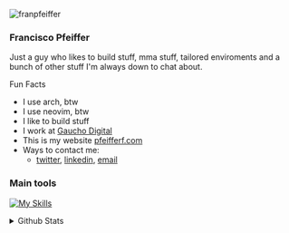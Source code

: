 <p align="left"> <img src="https://komarev.com/ghpvc/?username=franpfeiffer&label=Profile%20views&color=FF66CC&style=flat" alt="franpfeiffer" /> </p>

### Francisco Pfeiffer

Just a guy who likes to build stuff, mma stuff, tailored enviroments and a bunch
of other stuff I'm always down to chat about.

Fun Facts
* I use arch, btw
* I use neovim, btw
* I like to build stuff
* I work at [Gaucho Digital](https://www.gaucho.digital/)
* This is my website [pfeifferf.com](https://pfeifferf.com/)
* Ways to contact me:
  * [twitter](https://x.com/04frn), [linkedin](https://www.linkedin.com/in/franciscopfeiffer/), [email](mailto:pfeifferfran02@gmail.com)

### Main tools
[![My Skills](https://skillicons.dev/icons?i=ts,go,docker,react,lua,py,neovim,linux)](https://skillicons.dev)

<details>
  <summary>Github Stats</summary>

  <a href="#">![Github stats](https://github-readme-stats.vercel.app/api?username=franpfeiffer&theme=rose_pine&count_private=true&hide_border=true&line_height=20)</a>
  <a href="#">![Top Langs](https://github-readme-stats.vercel.app/api/top-langs/?username=franpfeiffer&layout=compact&theme=rose_pine&count_private=true&hide_border=true)</a>
</details>
